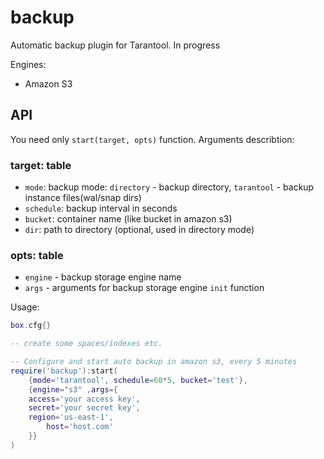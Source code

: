 # backup
Automatic backup plugin for Tarantool. In progress

Engines:
* Amazon S3

## API
You need only `start(target, opts)` function. Arguments describtion:
### target: table
* `mode`: backup mode: `directory` - backup directory, `tarantool` - backup instance files(wal/snap dirs)
* `schedule`: backup interval in seconds
* `bucket`: container name (like bucket in amazon s3)
* `dir`: path to directory (optional, used in directory mode)
### opts: table
* `engine` - backup storage engine name
* `args` - arguments for backup storage engine `init` function

Usage:
```lua
box.cfg{}

-- create some spaces/indexes etc.

-- Configure and start auto backup in amazon s3, every 5 minutes
require('backup'):start(
    {mode='tarantool', schedule=60*5, bucket='test'},
    {engine="s3" ,args={
	access='your access key',
	secret='your secret key',
	region='us-east-1',
        host='host.com'
    }}
)
```
